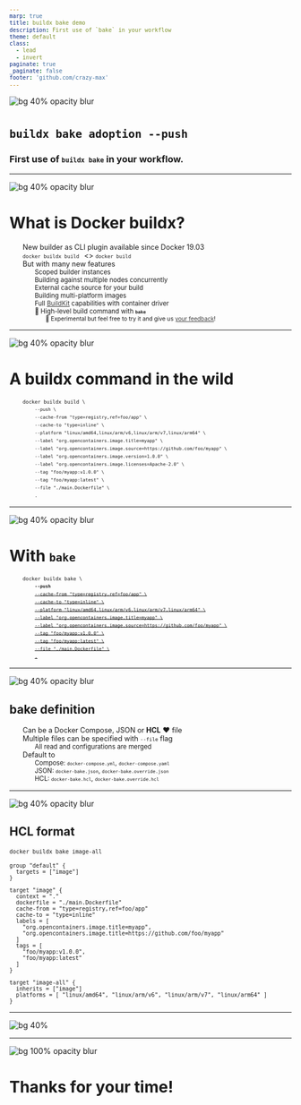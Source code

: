 ```yaml
---
marp: true
title: buildx bake demo
description: First use of `bake` in your workflow
theme: default
class:
  - lead
  - invert
paginate: true
_paginate: false
footer: 'github.com/crazy-max'
---
```


<style scoped>a { color: #404040; }</style>
![bg 40% opacity blur](assets/docker.png)

# `buildx bake adoption --push`

### First use of `buildx bake` in your workflow.

<!-- This is presenter note. You can write down notes through HTML comment. -->

---

<style scoped>a { color: #404040; }</style>
![bg 40% opacity blur](assets/docker.png)

# What is Docker buildx?

* New builder as CLI plugin available since Docker 19.03
* `docker buildx build ` <> `docker build` 
* But with many new features
  * Scoped builder instances
  * Building against multiple nodes concurrently
  * External cache source for your build
  * Building multi-platform images
  * Full [BuildKit](https://github.com/moby/buildkit) capabilities with container driver
  * :rocket: High-level build command with **`bake`**
    * :test_tube: Experimental but feel free to try it and give us [your feedback](https://github.com/docker/buildx/issues)!

<!-- Docker Buildx is a CLI plugin that extends the docker command with the full support of the features provided by Moby BuildKit builder toolkit -->
<!-- It provides the same user experience as docker build -->
<!-- But with many new features like creating scoped builder instances and building against multiple nodes concurrently -->
<!-- External cache source like the registry using a cache manifest, or local files, ... -->
<!-- Multi-platform images like `linux/amd64`, `linux/arm64` with a single command. No more operations with docker manifest. -->

---

<style scoped>a { color: #404040; }</style>
![bg 40% opacity blur](assets/docker.png)

# A buildx command in the wild

<style scoped>
li{ font-size: 90%; }
ul{ list-style-type: none; }
</style>

* `docker buildx build \`
  * `--push \`
  * `--cache-from "type=registry,ref=foo/app" \`
  * `--cache-to "type=inline" \`
  * `--platform "linux/amd64,linux/arm/v6,linux/arm/v7,linux/arm64" \`
  * `--label "org.opencontainers.image.title=myapp" \`
  * `--label "org.opencontainers.image.source=https://github.com/foo/myapp" \`
  * `--label "org.opencontainers.image.version=1.0.0" \`
  * `--label "org.opencontainers.image.licenses=Apache-2.0" \`
  * `--tag "foo/myapp:v1.0.0" \`
  * `--tag "foo/myapp:latest" \`
  * `--file "./main.Dockerfile" \`
  * `.`

<!-- As usual to start a build we do this  -->
<!-- But hey we could use some external cache through Docker Hub! -->
<!-- Yeah I want to add support for more platforms -->
<!-- Ok let's add some annotations to be compliant with the OCI Image Format Specification -->
<!-- Tag it -->
<!-- Push it -->
<!-- Choose our Dockerfile -->
<!-- And the context -->

---

<style scoped>a { color: #404040; }</style>
![bg 40% opacity blur](assets/docker.png)

# With `bake`

<style scoped>
li{ font-size: 90%; }
ul{ list-style-type: none; }
</style>

* `docker buildx bake \`
  * **`--push`**
  * ~~`--cache-from "type=registry,ref=foo/app" \`~~
  * ~~`--cache-to "type=inline" \`~~
  * ~~`--platform "linux/amd64,linux/arm/v6,linux/arm/v7,linux/arm64" \`~~
  * ~~`--label "org.opencontainers.image.title=myapp" \`~~
  * ~~`--label "org.opencontainers.image.source=https://github.com/foo/myapp" \`~~
  * ~~`--tag "foo/myapp:v1.0.0" \`~~
  * ~~`--tag "foo/myapp:latest" \`~~
  * ~~`--file "./main.Dockerfile" \`~~
  * ~~`.`~~

<!-- As you can see bake will remove all the constraint related to the flags that we need for our build. -->

---

<style scoped>a { color: #404040; }</style>
![bg 40% opacity blur](assets/docker.png)

## bake definition

* Can be a Docker Compose, JSON or **HCL** :heart: file
* Multiple files can be specified with `--file` flag
  * All read and configurations are merged
* Default to
  * Compose: `docker-compose.yml`, `docker-compose.yaml`
  * JSON: `docker-bake.json`, `docker-bake.override.json`
  * HCL: `docker-bake.hcl`, `docker-bake.override.hcl`

<!-- With bake we want to let the users define project specific reusable build flows that can then be easily invoked by anyone using a definition file. -->
<!-- Yeah HCL that's the way x) -->
<!-- Merged with the specified order -->
<!-- Default to the following if not specified -->

---

<style scoped>
a { color: #404040; }
code{ font-size: 70%; }
</style>
![bg 40% opacity blur](assets/docker.png)

## HCL format

`docker buildx bake image-all`

```hcl
group "default" {
  targets = ["image"]
}

target "image" {
  context = "."
  dockerfile = "./main.Dockerfile"
  cache-from = "type=registry,ref=foo/app"
  cache-to = "type=inline"
  labels = [
    "org.opencontainers.image.title=myapp",
    "org.opencontainers.image.title=https://github.com/foo/myapp"
  ]
  tags = [
    "foo/myapp:v1.0.0",
    "foo/myapp:latest"
  ]
}

target "image-all" {
  inherits = ["image"]
  platforms = [ "linux/amd64", "linux/arm/v6", "linux/arm/v7", "linux/arm64" ]
}
```

<!-- HCL adds support for custom build rules allowing better code reuse and different target groups. -->

---

<style scoped>a { color: #404040; }</style>
![bg 40%](assets/demo-time.jpg)

<!-- Let's jump to the demo! -->

---

<style scoped>a { color: #404040; }</style>
![bg 100% opacity blur](https://avatars1.githubusercontent.com/u/1951866?v=4)

# Thanks for your time!

<!-- The design of bake is in very early stages and we are looking for feedback from users -->
